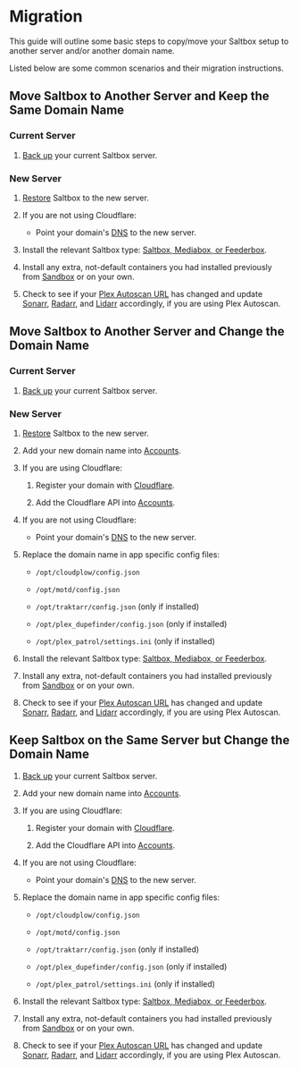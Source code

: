 # Migration

This guide will outline some basic steps to copy/move your Saltbox setup to another server and/or another domain name.

Listed below are some common scenarios and their migration instructions.

## Move Saltbox to Another Server and Keep the Same Domain Name

### Current Server

1. [Back up](backup.md) your current Saltbox server.

### New Server

1. [Restore](restore.md) Saltbox to the new server.

2. If you are not using Cloudflare:

    - Point your domain's [DNS](../prerequisites/prerequisites.md#domain) to the new server.

3. Install the relevant Saltbox type: [Saltbox, Mediabox, or Feederbox](../install/install.md#install-saltbox).

4. Install any extra, not-default containers you had installed previously from [Sandbox](../../sandbox/index.md) or on your own.

5. Check to see if your [Plex Autoscan URL](../../../apps/plex-autoscan/#obtaining-the-plex-autoscan-url) has changed and update [Sonarr](../../apps/sonarr.md), [Radarr](../../apps/radarr.md), and [Lidarr](../../apps/lidarr.md) accordingly, if you are using Plex Autoscan.

## Move Saltbox to Another Server and Change the Domain Name

### Current Server

1. [Back up](backup.md) your current Saltbox server.

### New Server

1. [Restore](restore.md) Saltbox to the new server.

2. Add your new domain name into [Accounts](../install/install/#configuration).

3. If you are using Cloudflare:

    1. Register your domain with [Cloudflare](../../faq/Cloudflare.md).

    2. Add the Cloudflare API into [Accounts](../install/install/#configuration).

4. If you are not using Cloudflare:

    - Point your domain's [DNS](../prerequisites/prerequisites.md#domain) to the new server.

5. Replace the domain name in app specific config files:

    - `/opt/cloudplow/config.json`

    - `/opt/motd/config.json`

    - `/opt/traktarr/config.json` (only if installed)

    - `/opt/plex_dupefinder/config.json` (only if installed)

    - `/opt/plex_patrol/settings.ini` (only if installed)

6. Install the relevant Saltbox type: [Saltbox, Mediabox, or Feederbox](../install/install.md#install-saltbox).

7. Install any extra, not-default containers you had installed previously from [Sandbox](../../sandbox/index.md) or on your own.

8. Check to see if your [Plex Autoscan URL](../../../apps/plex-autoscan/#obtaining-the-plex-autoscan-url) has changed and update [Sonarr](../../apps/sonarr.md), [Radarr](../../apps/radarr.md), and [Lidarr](../../apps/lidarr.md) accordingly, if you are using Plex Autoscan.

## Keep Saltbox on the Same Server but Change the Domain Name

1. [Back up](backup.md) your current Saltbox server.

2. Add your new domain name into [Accounts](../install/install/#configuration).

3. If you are using Cloudflare:

    1. Register your domain with [Cloudflare](../../faq/Cloudflare.md).

    2. Add the Cloudflare API into [Accounts](../install/install/#configuration).

4. If you are not using Cloudflare:

    - Point your domain's [DNS](../prerequisites/prerequisites.md#domain) to the new server.

5. Replace the domain name in app specific config files:

    - `/opt/cloudplow/config.json`

    - `/opt/motd/config.json`

    - `/opt/traktarr/config.json` (only if installed)

    - `/opt/plex_dupefinder/config.json` (only if installed)

    - `/opt/plex_patrol/settings.ini` (only if installed)

6. Install the relevant Saltbox type: [Saltbox, Mediabox, or Feederbox](../install/install.md#install-saltbox).

7. Install any extra, not-default containers you had installed previously from [Sandbox](../../sandbox/index.md) or on your own.

8. Check to see if your [Plex Autoscan URL](../../../apps/plex-autoscan/#obtaining-the-plex-autoscan-url) has changed and update [Sonarr](../../apps/sonarr.md), [Radarr](../../apps/radarr.md), and [Lidarr](../../apps/lidarr.md) accordingly, if you are using Plex Autoscan.
